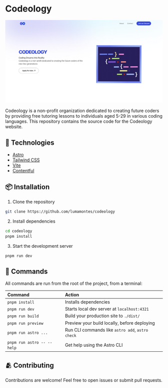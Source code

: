 # Codeology

![Codeology](./src/assets/images/default.png)

Codeology is a non-profit organization dedicated to creating future coders by providing free tutoring lessons to individuals aged 5-29 in various coding languages. This repository contains the source code for the Codeology website.

## 🚀 Technologies

- [Astro](https://astro.build)
- [Tailwind CSS](https://tailwindcss.com)
- [Vite](https://vitejs.dev)
- [Contentful](https://www.contentful.com)

## 📦 Installation

1. Clone the repository
```bash
git clone https://github.com/lumamontes/codeology
```

2. Install dependencies 
```bash
cd codeology
pnpm install
```

3. Start the development server 
```bash
pnpm run dev
```

## 🧞 Commands

All commands are run from the root of the project, from a terminal:

| Command                   | Action                                           |
| :------------------------ | :----------------------------------------------- |
| `pnpm install`             | Installs dependencies                            |
| `pnpm run dev`             | Starts local dev server at `localhost:4321`      |
| `pnpm run build`           | Build your production site to `./dist/`          |
| `pnpm run preview`         | Preview your build locally, before deploying     |
| `pnpm run astro ...`       | Run CLI commands like `astro add`, `astro check` |
| `pnpm run astro -- --help` | Get help using the Astro CLI                     |


## 🫂 Contributing

Contributions are welcome! Feel free to open issues or submit pull requests.
